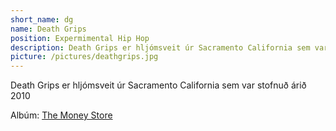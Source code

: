 ```yaml
---
short_name: dg
name: Death Grips
position: Expermimental Hip Hop
description: Death Grips er hljómsveit úr Sacramento California sem var stofnuð árið 2010
picture: /pictures/deathgrips.jpg
---
```

 Death Grips er hljómsveit úr Sacramento California sem var stofnuð árið 2010 

 Albúm: [The Money Store](/2012/04/24/the-money-store.html)